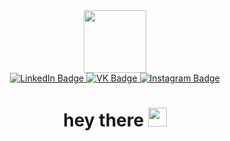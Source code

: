 <div id="header" align="center">
  <img src="https://img.freepik.com/premium-vector/pixel-art-park-bench-and-square-urban-furniture-vector-icon-for-8bit-game-on-white-background_360488-893.jpg" width="100"/>
</div>

<div id="badges" align="center">
  <a href="your-linkedin-URL">
    <img src="https://img.shields.io/badge/LinkedIn-gray?style=for-the-badge&logo=linkedin&logoColor=white" alt="LinkedIn Badge"/>
  </a>
  <a href="https://vk.com/luufqa">
    <img src="https://img.shields.io/badge/vkontakte-blue?style=for-the-badge&logoColor=blue" alt="VK Badge"/>
  </a>
  <a href="https://instagram/ndluuf">
    <img src="https://img.shields.io/badge/Instagram-red?style=for-the-badge&logoColor=red" alt="Instagram Badge"/>
  </a>
</div>

<div id="view_count" align="center">
  <img src="https://komarev.com/ghpvc/?username=luufqa&style=flat-square&color=blue" alt=""/>
</div>

<h1 align="center">
  hey there
  <img src="https://media.giphy.com/media/hvRJCLFzcasrR4ia7z/giphy.gif" width="30px"/>
</h1>

<!--
**luufqa/luufqa** is a ✨ _special_ ✨ repository because its `README.md` (this file) appears on your GitHub profile.

Here are some ideas to get you started:

- 🔭 I’m currently working on ...
- 🌱 I’m currently learning ...
- 👯 I’m looking to collaborate on ...
- 🤔 I’m looking for help with ...
- 💬 Ask me about ...
- 📫 How to reach me: ...
- 😄 Pronouns: ...
- ⚡ Fun fact: ...
-->
